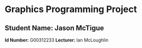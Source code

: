 # **Graphics Programming Project**
## **Student Name:** Jason McTigue
**Id Number:** G00312233
**Lecturer:** Ian McLoughlin
